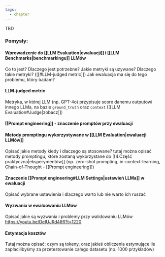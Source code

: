 ```yaml
---
tags:
  - chapter
---
```

TBD

### Pomysły:
#### Wprowadzenie do [[LLM Evaluation|ewaluacji]] i [[LLM Benchmarks|benchmarkingu]] LLMów
Co to jest?
Dlaczego jest potrzebne?
Jakie metryki są używane? Dlaczego takie metryki? ([[#LLM-judged metric]])
Jak ewaluacja ma się do tego problemu, który badam?
#### LLM-judged metric
Metryka, w której LLM (np. GPT-4o) przypisuje score danemu outputowi innego LLMa, na bazie `ground_truth` oraz `context` ([[LLM Evaluation#Judge|zobacz]])
#### [[Prompt engineering]] - znaczenie promptów przy ewaluacji
#### Metody promptingu wykorzystywane w [[LLM Evaluation|ewaluacji LLMów]]
Opisać jakie metody kiedy i dlaczego są stosowane?
tutaj można opisać metody promptingu, które zostaną wykorzystane do [[4.Część praktyczna|eksperymentów]] (np. zero-shot prompting, in-context-learning, Chain-of-Thought - [[Prompt engineering]])

#### Znaczenie [[Prompt engineering#LLM Settings|ustawień LLMa]] w ewaluacji
Opisać wybrane ustawienia i dlaczego warto lub nie warto ich ruszać
#### Wyzwania w ewaluowaniu LLMów
Opisać jakie są wyzwania i problemy przy walidowaniu LLMów
https://youtu.be/DeIUJRd48fI?t=1220
#### Estymacja kosztów
Tutaj można opisać:
czym są tokeny, oraz jakieś obliczenia estymujące ile zapłacilibyśmy za przetestowanie całego datasetu (np. 1000 przykładów)

